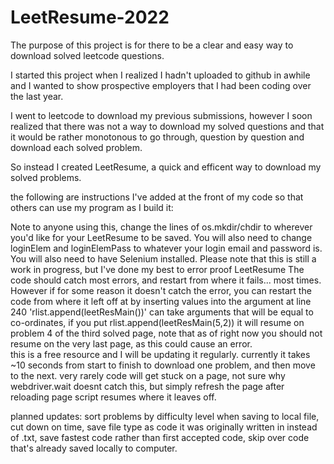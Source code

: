 # LeetResume-2022
The purpose of this project is for there to be a clear and easy way to download solved leetcode questions. 

I started this project when I realized I hadn't uploaded to github in awhile and I wanted to show prospective employers that I had been coding over the last year.

I went to leetcode to download my previous submissions, 
however I soon realized that there was not a way to download my solved questions and that it would be rather monotonous to go through, 
question by question and download each solved problem.

So instead I created LeetResume, a quick and efficent way to download my solved problems. 

the following are instructions I've added at the front of my code so that others can use my program as I build it:


 Note to anyone using this, change the lines of os.mkdir/chdir to wherever you'd like for your LeetResume to be saved.
 You will also need to change loginElem and loginElemPass to whatever your login email and password is. 
 You will also need to have Selenium installed. 
 Please note that this is still a work in progress, but I've done my best to error proof LeetResume
 The code should catch most errors, and restart from where it fails... most times. 
 However if for some reason it doesn't catch the error, you can restart the code from where it left off at by inserting values into the argument at line 240
 'rlist.append(leetResMain())' can take arguments that will be equal to co-ordinates, if you put rlist.append(leetResMain(5,2)) it will resume on problem 4 of the third solved page,
 note that as of right now you should not resume on the very last page, as this could cause an error.  
 this is a free resource and I will be updating it regularly.
 currently it takes ~10 seconds from start to finish to download one problem, and then move to the next.
 very rarely code will get stuck on a page, not sure why webdriver.wait doesnt catch this, but simply refresh the page
 after reloading page script resumes where it leaves off.

 planned updates: sort problems by difficulty level when saving to local file, cut down on time, save file type as code it was originally written in instead of .txt,
 save fastest code rather than first accepted code, skip over code that's already saved locally to computer.

